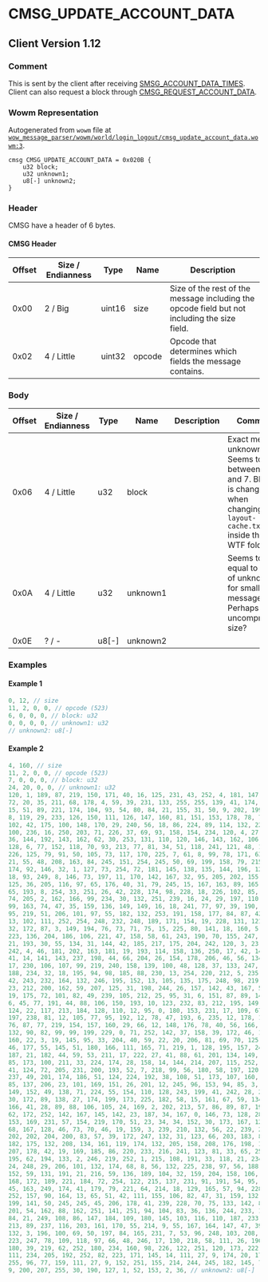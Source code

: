 # CMSG_UPDATE_ACCOUNT_DATA

## Client Version 1.12

### Comment

This is sent by the client after receiving [SMSG_ACCOUNT_DATA_TIMES](./smsg_account_data_times.md). Client can also request a block through [CMSG_REQUEST_ACCOUNT_DATA](./cmsg_request_account_data.md).

### Wowm Representation

Autogenerated from `wowm` file at [`wow_message_parser/wowm/world/login_logout/cmsg_update_account_data.wowm:3`](https://github.com/gtker/wow_messages/tree/main/wow_message_parser/wowm/world/login_logout/cmsg_update_account_data.wowm#L3).
```rust,ignore
cmsg CMSG_UPDATE_ACCOUNT_DATA = 0x020B {
    u32 block;
    u32 unknown1;
    u8[-] unknown2;
}
```
### Header

CMSG have a header of 6 bytes.

#### CMSG Header

| Offset | Size / Endianness | Type   | Name   | Description |
| ------ | ----------------- | ------ | ------ | ----------- |
| 0x00   | 2 / Big           | uint16 | size   | Size of the rest of the message including the opcode field but not including the size field.|
| 0x02   | 4 / Little        | uint32 | opcode | Opcode that determines which fields the message contains.|

### Body

| Offset | Size / Endianness | Type | Name | Description | Comment |
| ------ | ----------------- | ---- | ---- | ----------- | ------- |
| 0x06 | 4 / Little | u32 | block |  | Exact meaning unknown. Seems to be between 0 and 7. Block 6 is changed when changing `layout-cache.txt` inside the WTF folder. |
| 0x0A | 4 / Little | u32 | unknown1 |  | Seems to be equal to size of unknown2 for smaller messages. Perhaps uncompressed size? |
| 0x0E | ? / - | u8[-] | unknown2 |  |  |

### Examples

#### Example 1

```c
0, 12, // size
11, 2, 0, 0, // opcode (523)
6, 0, 0, 0, // block: u32
0, 0, 0, 0, // unknown1: u32
// unknown2: u8[-]
```
#### Example 2

```c
4, 160, // size
11, 2, 0, 0, // opcode (523)
7, 0, 0, 0, // block: u32
24, 20, 0, 0, // unknown1: u32
120, 1, 189, 87, 219, 150, 171, 40, 16, 125, 231, 43, 252, 4, 181, 147, 182, 243, 
72, 20, 35, 211, 68, 178, 4, 59, 39, 231, 133, 255, 255, 139, 41, 174, 130, 74, 39, 
15, 51, 89, 221, 174, 104, 93, 54, 80, 84, 21, 155, 31, 50, 9, 202, 199, 162, 70, 
8, 119, 29, 233, 126, 150, 111, 126, 147, 160, 81, 151, 153, 178, 78, 77, 164, 157, 
102, 42, 175, 100, 148, 170, 29, 240, 56, 18, 86, 224, 89, 114, 132, 220, 151, 64, 
100, 236, 16, 250, 203, 71, 226, 37, 69, 93, 158, 154, 234, 120, 4, 27, 206, 248, 
36, 144, 192, 143, 162, 62, 30, 253, 131, 110, 120, 146, 143, 162, 106, 74, 243, 
128, 6, 77, 152, 118, 70, 93, 213, 77, 81, 34, 51, 118, 241, 121, 48, 162, 207, 3, 
226, 125, 79, 91, 50, 105, 73, 117, 170, 225, 7, 61, 8, 99, 78, 171, 63, 239, 3, 
21, 55, 48, 208, 163, 84, 245, 151, 254, 245, 50, 69, 199, 158, 79, 215, 68, 69, 
174, 92, 146, 32, 1, 127, 73, 254, 72, 181, 145, 138, 135, 144, 196, 122, 106, 224, 
18, 93, 249, 8, 146, 73, 197, 11, 170, 142, 167, 32, 95, 205, 202, 155, 111, 128, 
125, 36, 205, 116, 97, 65, 176, 40, 31, 79, 245, 15, 167, 163, 89, 165, 94, 7, 60, 
65, 193, 8, 254, 33, 251, 26, 42, 228, 174, 98, 228, 18, 226, 102, 85, 171, 97, 172, 
74, 205, 2, 162, 166, 99, 234, 30, 132, 251, 239, 16, 24, 29, 197, 110, 244, 27, 
99, 163, 74, 47, 35, 159, 136, 149, 149, 16, 18, 241, 77, 97, 39, 190, 142, 250, 
95, 219, 51, 206, 101, 97, 55, 182, 132, 253, 191, 158, 177, 84, 87, 42, 90, 179, 
13, 102, 111, 252, 254, 248, 232, 248, 189, 171, 154, 19, 228, 131, 121, 188, 163, 
32, 172, 87, 3, 149, 194, 76, 73, 71, 75, 15, 225, 80, 141, 18, 160, 5, 217, 85, 
223, 136, 204, 186, 106, 221, 47, 158, 58, 61, 243, 190, 70, 155, 247, 238, 39, 10, 
21, 193, 30, 55, 134, 31, 144, 42, 185, 217, 175, 204, 242, 120, 3, 23, 146, 50, 
242, 4, 46, 181, 202, 163, 181, 19, 193, 114, 158, 136, 250, 17, 42, 141, 238, 161, 
41, 14, 141, 143, 237, 198, 44, 66, 204, 26, 154, 178, 206, 46, 56, 134, 180, 150, 
17, 230, 106, 107, 99, 219, 240, 158, 139, 100, 48, 128, 37, 133, 247, 60, 182, 15, 
188, 234, 32, 18, 195, 94, 98, 185, 88, 230, 13, 254, 220, 212, 5, 235, 42, 173, 
42, 243, 232, 164, 132, 246, 195, 152, 13, 105, 135, 175, 248, 98, 219, 139, 94, 
23, 212, 200, 162, 59, 207, 125, 31, 198, 244, 26, 157, 142, 43, 167, 5, 82, 43, 
19, 175, 72, 101, 82, 49, 239, 105, 212, 25, 95, 31, 6, 151, 87, 89, 144, 149, 93, 
6, 45, 77, 191, 44, 88, 106, 150, 193, 10, 123, 232, 83, 212, 195, 149, 117, 209, 
124, 22, 117, 213, 184, 128, 110, 12, 95, 0, 180, 153, 231, 17, 109, 67, 49, 77, 
197, 238, 81, 12, 105, 77, 95, 192, 12, 78, 47, 193, 6, 235, 12, 178, 156, 112, 71, 
76, 87, 77, 219, 154, 157, 160, 29, 66, 12, 148, 176, 78, 40, 56, 166, 117, 17, 135, 
132, 90, 82, 99, 99, 199, 229, 0, 71, 252, 142, 37, 158, 39, 172, 46, 112, 124, 231, 
160, 22, 3, 19, 145, 95, 33, 204, 40, 59, 22, 20, 206, 81, 69, 70, 125, 238, 25, 
46, 177, 55, 145, 51, 180, 166, 111, 165, 71, 219, 1, 128, 195, 157, 242, 142, 182, 
187, 21, 182, 44, 59, 53, 211, 17, 222, 27, 41, 88, 61, 201, 134, 149, 221, 83, 184, 
85, 173, 100, 211, 33, 224, 174, 28, 158, 14, 144, 214, 207, 115, 252, 212, 254, 
41, 124, 72, 205, 231, 200, 193, 52, 7, 218, 99, 56, 180, 58, 197, 120, 139, 153, 
237, 49, 201, 174, 186, 51, 124, 224, 192, 38, 108, 51, 173, 107, 160, 123, 80, 226, 
85, 137, 206, 23, 101, 169, 151, 26, 201, 12, 245, 96, 153, 94, 85, 3, 173, 136, 
149, 152, 49, 138, 71, 224, 55, 154, 110, 128, 243, 199, 41, 242, 28, 248, 212, 217, 
30, 172, 89, 138, 27, 174, 199, 173, 225, 182, 58, 15, 161, 67, 59, 134, 165, 39, 
166, 41, 28, 89, 88, 106, 105, 24, 169, 2, 202, 213, 57, 86, 89, 87, 192, 76, 190, 
62, 172, 252, 142, 167, 145, 142, 23, 187, 34, 167, 0, 146, 73, 128, 28, 41, 233, 
153, 169, 231, 57, 154, 219, 170, 51, 23, 34, 34, 152, 30, 173, 167, 12, 248, 100, 
68, 167, 128, 46, 73, 70, 46, 19, 159, 3, 239, 210, 132, 56, 22, 239, 205, 202, 17, 
202, 202, 204, 200, 83, 57, 39, 172, 247, 132, 31, 123, 66, 203, 183, 87, 238, 150, 
182, 175, 132, 208, 134, 161, 119, 174, 132, 205, 158, 208, 176, 198, 181, 229, 105, 
207, 178, 42, 19, 169, 185, 86, 220, 233, 216, 241, 123, 81, 33, 65, 255, 194, 62, 
195, 62, 194, 133, 2, 246, 219, 252, 1, 215, 108, 191, 33, 118, 21, 234, 252, 139, 
24, 248, 29, 206, 101, 132, 174, 68, 8, 56, 132, 225, 238, 97, 56, 188, 190, 130, 
152, 59, 131, 191, 21, 216, 59, 136, 189, 104, 32, 159, 204, 158, 106, 91, 82, 107, 
168, 172, 189, 221, 184, 72, 254, 122, 215, 137, 231, 91, 191, 54, 95, 48, 51, 243, 
45, 163, 249, 174, 41, 179, 79, 221, 64, 214, 18, 129, 165, 57, 94, 228, 41, 111, 
252, 157, 90, 164, 13, 65, 51, 42, 111, 155, 106, 82, 47, 31, 159, 132, 52, 122, 
199, 141, 50, 245, 245, 45, 206, 178, 41, 239, 228, 70, 75, 133, 142, 86, 197, 116, 
201, 54, 162, 88, 162, 251, 141, 251, 94, 104, 83, 36, 136, 244, 233, 146, 18, 168, 
84, 21, 249, 108, 86, 147, 184, 109, 180, 145, 103, 116, 110, 187, 233, 88, 215, 
213, 89, 237, 116, 203, 161, 170, 55, 214, 9, 55, 167, 164, 147, 47, 39, 163, 19, 
132, 3, 196, 100, 69, 50, 197, 84, 165, 231, 7, 53, 96, 248, 103, 208, 164, 139, 
223, 247, 78, 109, 118, 97, 66, 48, 246, 17, 130, 218, 58, 111, 26, 190, 79, 133, 
180, 39, 219, 62, 252, 180, 234, 160, 98, 226, 122, 251, 120, 173, 222, 128, 111, 
111, 234, 205, 192, 252, 82, 223, 171, 145, 14, 111, 27, 9, 174, 20, 175, 244, 188, 
255, 96, 77, 159, 111, 27, 9, 152, 251, 155, 214, 244, 245, 182, 145, 78, 111, 27, 
9, 200, 207, 255, 30, 190, 127, 1, 52, 153, 2, 36, // unknown2: u8[-]
```
